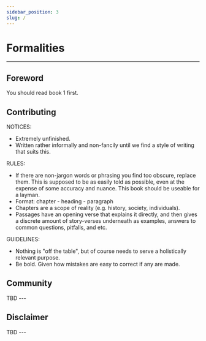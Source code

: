 ```yaml
---
sidebar_position: 3
slug: /
---
```


# Formalities

---

## Foreword

You should read book 1 first.

## Contributing

NOTICES:
- Extremely unfinished.
- Written rather informally and non-fancily until we find a style of writing that suits this.

RULES:
- If there are non-jargon words or phrasing you find too obscure, replace them. This is supposed to be as easily told as possible, even at the expense of some accuracy and nuance. This book should be useable for a layman.
- Format: chapter - heading - paragraph
- Chapters are a scope of reality (e.g. history, society, individuals).
- Passages have an opening verse that explains it directly, and then gives a discrete amount of story-verses underneath as examples, answers to common questions, pitfalls, and etc.

GUIDELINES:
- Nothing is "off the table", but of course needs to serve a holistically relevant purpose.
- Be bold. Given how mistakes are easy to correct if any are made.



## Community

TBD ---

## Disclaimer

TBD --- 
